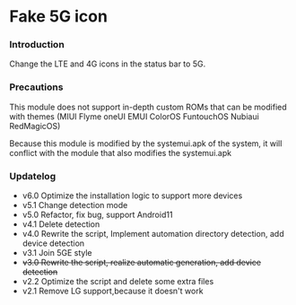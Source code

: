 # Fake 5G icon

### Introduction
Change the LTE and 4G icons in the status bar to 5G.

### Precautions
This module does not support in-depth custom ROMs that can be modified with themes (MIUI Flyme oneUI EMUI ColorOS FuntouchOS Nubiaui RedMagicOS)

Because this module is modified by the systemui.apk of the system, it will conflict with the module that also modifies the systemui.apk

### Updatelog
- v6.0 Optimize the installation logic to support more devices
- v5.1 Change detection mode
- v5.0 Refactor, fix bug, support Android11
- v4.1 Delete detection
- v4.0 Rewrite the script, Implement automation directory detection, add device detection
- v3.1 Join 5GE style
- <S>v3.0 Rewrite the script, realize automatic generation, add device detection</S>
- v2.2 Optimize the script and delete some extra files
- v2.1 Remove LG support,because it doesn't work
